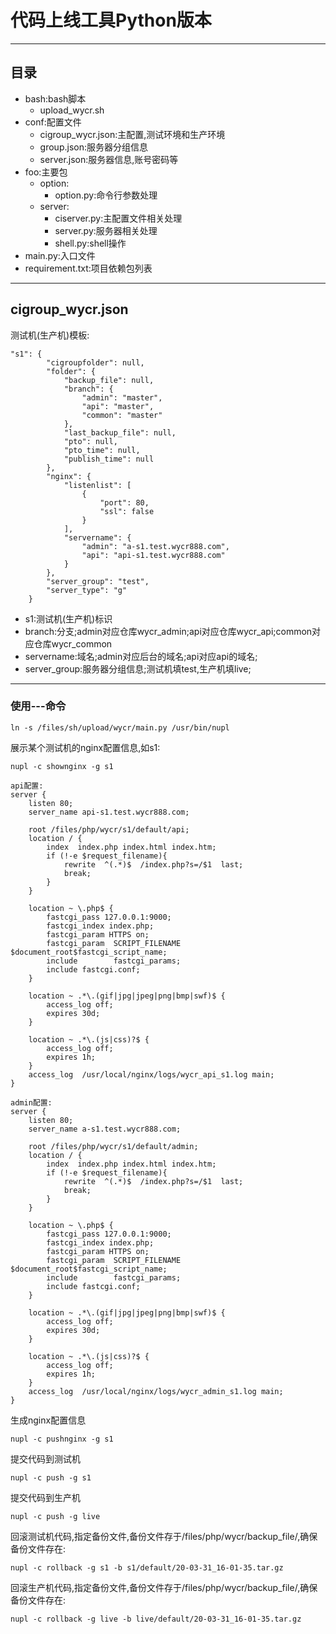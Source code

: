 # 代码上线工具Python版本
---
## 目录
- bash:bash脚本
    - upload_wycr.sh
- conf:配置文件
    - cigroup_wycr.json:主配置,测试环境和生产环境
    - group.json:服务器分组信息
    - server.json:服务器信息,账号密码等
- foo:主要包
    - option:
        - option.py:命令行参数处理
    - server:
        - ciserver.py:主配置文件相关处理
        - server.py:服务器相关处理
        - shell.py:shell操作
- main.py:入口文件
- requirement.txt:项目依赖包列表

---
## cigroup_wycr.json
测试机(生产机)模板:
```
"s1": {
        "cigroupfolder": null,
        "folder": {
            "backup_file": null,
            "branch": {
                "admin": "master",
                "api": "master",
                "common": "master"
            },
            "last_backup_file": null,
            "pto": null,
            "pto_time": null,
            "publish_time": null
        },
        "nginx": {
            "listenlist": [
                {
                    "port": 80,
                    "ssl": false
                }
            ],
            "servername": {
                "admin": "a-s1.test.wycr888.com",
                "api": "api-s1.test.wycr888.com"
            }
        },
        "server_group": "test",
        "server_type": "g"
    }
```
- s1:测试机(生产机)标识
- branch:分支;admin对应仓库wycr_admin;api对应仓库wycr_api;common对应仓库wycr_common
- servername:域名;admin对应后台的域名;api对应api的域名;
- server_group:服务器分组信息;测试机填test,生产机填live;

---
### 使用---命令
```
ln -s /files/sh/upload/wycr/main.py /usr/bin/nupl
```
展示某个测试机的nginx配置信息,如s1:
```
nupl -c shownginx -g s1
```
```
api配置: 
server {
    listen 80;
    server_name api-s1.test.wycr888.com;
    
    root /files/php/wycr/s1/default/api;
    location / {
        index  index.php index.html index.htm;
        if (!-e $request_filename){
            rewrite  ^(.*)$  /index.php?s=/$1  last;
            break;
        }
    }

    location ~ \.php$ {
        fastcgi_pass 127.0.0.1:9000;
        fastcgi_index index.php;
        fastcgi_param HTTPS on;
        fastcgi_param  SCRIPT_FILENAME    $document_root$fastcgi_script_name;
        include        fastcgi_params;
        include fastcgi.conf;
    }
    
    location ~ .*\.(gif|jpg|jpeg|png|bmp|swf)$ {
        access_log off;
        expires 30d;
    }
    
    location ~ .*\.(js|css)?$ {
        access_log off;
        expires 1h;
    }
    access_log  /usr/local/nginx/logs/wycr_api_s1.log main;
}

admin配置: 
server {
    listen 80;
    server_name a-s1.test.wycr888.com;

    root /files/php/wycr/s1/default/admin;
    location / {
        index  index.php index.html index.htm;
        if (!-e $request_filename){
            rewrite  ^(.*)$  /index.php?s=/$1  last;
            break;
        }
    }

    location ~ \.php$ {
        fastcgi_pass 127.0.0.1:9000;
        fastcgi_index index.php;
        fastcgi_param HTTPS on;
        fastcgi_param  SCRIPT_FILENAME    $document_root$fastcgi_script_name;
        include        fastcgi_params;
        include fastcgi.conf;
    }

    location ~ .*\.(gif|jpg|jpeg|png|bmp|swf)$ {
        access_log off;
        expires 30d;
    }

    location ~ .*\.(js|css)?$ {
        access_log off;
        expires 1h;
    }
    access_log  /usr/local/nginx/logs/wycr_admin_s1.log main;
}

```

生成nginx配置信息
```
nupl -c pushnginx -g s1
```

提交代码到测试机
```
nupl -c push -g s1
```

提交代码到生产机
```
nupl -c push -g live
```

回滚测试机代码,指定备份文件,备份文件存于/files/php/wycr/backup_file/,确保备份文件存在:
```
nupl -c rollback -g s1 -b s1/default/20-03-31_16-01-35.tar.gz
```

回滚生产机代码,指定备份文件,备份文件存于/files/php/wycr/backup_file/,确保备份文件存在:
```
nupl -c rollback -g live -b live/default/20-03-31_16-01-35.tar.gz
```
